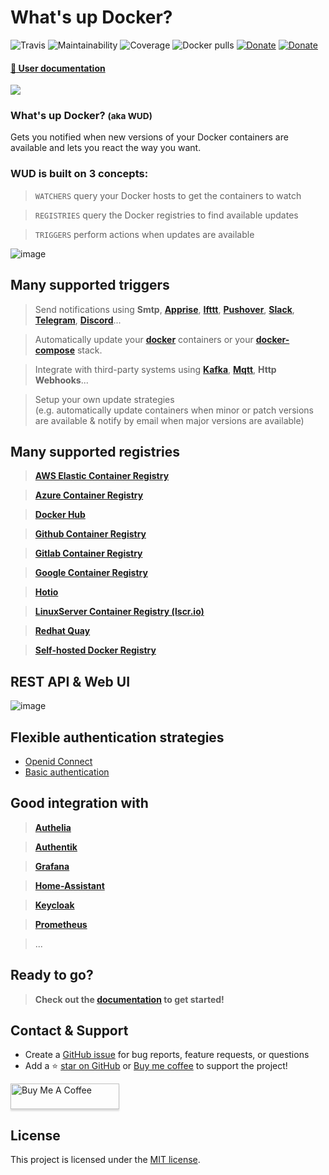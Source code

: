 # What's up Docker?

![Travis](https://img.shields.io/travis/fmartinou/whats-up-docker/master)
![Maintainability](https://img.shields.io/codeclimate/maintainability/fmartinou/whats-up-docker)
![Coverage](https://img.shields.io/codeclimate/coverage/fmartinou/whats-up-docker)
![Docker pulls](https://img.shields.io/docker/pulls/fmartinou/whats-up-docker)
[![Donate](https://img.shields.io/badge/Donate-PayPal-green.svg)](https://www.paypal.com/donate/?business=ZSDMEC3ZE8DQ8&no_recurring=0&currency_code=EUR)
[![Donate](https://img.shields.io/badge/-buy_me_a%C2%A0coffee-gray?logo=buy-me-a-coffee)](https://www.buymeacoffee.com/61rUNMm)

#### [:blue_book: User documentation](https://fmartinou.github.io/whats-up-docker/)

![](docs/wud_logo_250.png)

### What's up Docker? <small>(aka **WUD**)</small>
Gets you notified when new versions of your Docker containers are available and lets you react the way you want.

### WUD is built on 3 concepts:

> `WATCHERS` query your Docker hosts to get the containers to watch

> `REGISTRIES` query the Docker registries to find available updates

> `TRIGGERS` perform actions when updates are available

![image](docs/introduction/wud_arch.png)

## Many supported triggers
> Send notifications using **Smtp**, [**Apprise**](https://github.com/caronc/apprise-api), [**Ifttt**](https://ifttt.com), [**Pushover**](https://pushover.net), [**Slack**](https://slack.com), [**Telegram**](https://telegram.org/), [**Discord**](https://discord.com/)...

> Automatically update your [**docker**](https://www.docker.com) containers or your [**docker-compose**](https://docs.docker.com/compose) stack.

> Integrate with third-party systems using [**Kafka**](https://kafka.apache.org), [**Mqtt**](https://mqtt.org), **Http Webhooks**...

> Setup your own update strategies \
> (e.g. automatically update containers when minor or patch versions are available & notify by email when major versions are available)

## Many supported registries

> [**AWS Elastic Container Registry**](https://aws.amazon.com/ecr)

> [**Azure Container Registry**](https://azure.microsoft.com/services/container-registry)

> [**Docker Hub**](http://hub.docker.com)

> [**Github Container Registry**](https://docs.github.com/en/packages/working-with-a-github-packages-registry/working-with-the-docker-registry)

> [**Gitlab Container Registry**](https://docs.gitlab.com/ee/user/packages/container_registry/)

> [**Google Container Registry**](https://cloud.google.com/container-registry)

> [**Hotio**](https://hotio.dev)

> [**LinuxServer Container Registry (lscr.io)**](https://fleet.linuxserver.io/)

> [**Redhat Quay**](https://quay.io/)

> [**Self-hosted Docker Registry**](https://docs.docker.com/registry/)

## REST API & Web UI
![image](docs/ui/ui.png)

## Flexible authentication strategies
- [Openid Connect](https://openid.net/connect/)
- [Basic authentication](https://developer.mozilla.org/en-US/docs/Web/HTTP/Authentication)

## Good integration with

> [**Authelia**](https://www.authelia.com/)

> [**Authentik**](https://goauthentik.io/)

> [**Grafana**](https://grafana.com/)

> [**Home-Assistant**](https://www.home-assistant.io/)

> [**Keycloak**](https://www.keycloak.org/)

> [**Prometheus**](https://prometheus.io/)

> ...

## Ready to go?
> **Check out the [documentation](https://fmartinou.github.io/whats-up-docker/) to get started!**

## Contact & Support
- Create a [GitHub issue](https://github.com/fmartinou/whats-up-docker/issues) for bug reports, feature requests, or questions
- Add a ⭐️ [star on GitHub](https://github.com/fmartinou/whats-up-docker) or [Buy me coffee](https://www.buymeacoffee.com/61rUNMm)&nbsp;to support the project!

<a href="https://www.buymeacoffee.com/61rUNMm" target="_blank"><img src="https://www.buymeacoffee.com/assets/img/custom_images/orange_img.png" alt="Buy Me A Coffee" style="height: 41px !important;width: 174px !important;box-shadow: 0px 3px 2px 0px rgba(190, 190, 190, 0.5) !important;-webkit-box-shadow: 0px 3px 2px 0px rgba(190, 190, 190, 0.5) !important;" ></a>



## License
This project is licensed under the [MIT license](https://github.com/fmartinou/whats-up-docker/blob/master/LICENSE).
